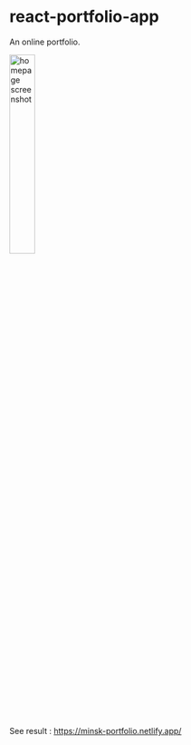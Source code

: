 # react-portfolio-app

 An online portfolio.
 
 <img src="https://db3pap004files.storage.live.com/y4mUVRKkT-GN683d24lGlTG3BweiGm9RLDueouOJ4KFsPj3bh6W4dWZ2niKE-8_luynOZ7gJeSx_3dNYXJ3Op-hp4MRGQ5bX0fbBRxE-tJsXz8tOyfCwT7lUOeFpvp3syLXZZ4YCQ6xFL-71Q3m6oc-2z1So5cdpOYT0p17swx7lE0GMYtGBGfwhMWuO4O70ajB?width=846&height=859&cropmode=none" alt="homepage screenshot" width=30% height=30%>
 
See result : https://minsk-portfolio.netlify.app/
